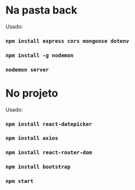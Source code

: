# Na pasta back

Usado:

### `npm install express cors mongoose dotenv`

### `npm install -g nodemon`

### `nodemon server`

# No projeto

Usado:

### `npm install react-datepicker`

### `npm install axios`

### `npm install react-router-dom`

### `npm install bootstrap`

### `npm start`

